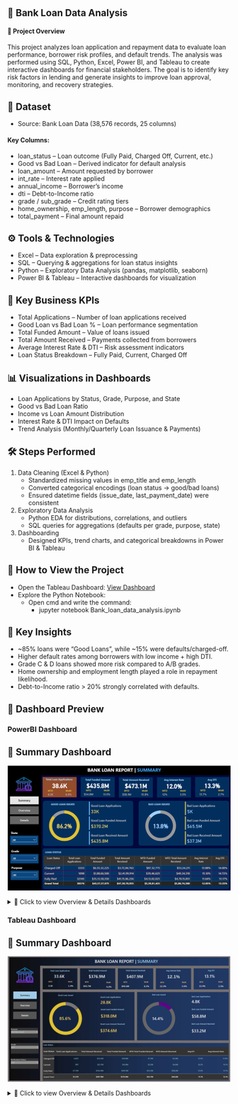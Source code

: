 ## 🏦 Bank Loan Data Analysis

#### 📝 Project Overview
This project analyzes loan application and repayment data to evaluate loan performance, borrower risk profiles, and default trends.
The analysis was performed using SQL, Python, Excel, Power BI, and Tableau to create interactive dashboards for financial stakeholders.
The goal is to identify key risk factors in lending and generate insights to improve loan approval, monitoring, and recovery strategies.

## 📂 Dataset
- Source: Bank Loan Data (38,576 records, 25 columns)
#### Key Columns:
- loan_status – Loan outcome (Fully Paid, Charged Off, Current, etc.)
- Good vs Bad Loan – Derived indicator for default analysis
- loan_amount – Amount requested by borrower
- int_rate – Interest rate applied
- annual_income – Borrower’s income
- dti – Debt-to-Income ratio
- grade / sub_grade – Credit rating tiers
- home_ownership, emp_length, purpose – Borrower demographics
- total_payment – Final amount repaid

## ⚙️ Tools & Technologies
- Excel – Data exploration & preprocessing
- SQL – Querying & aggregations for loan status insights
- Python – Exploratory Data Analysis (pandas, matplotlib, seaborn)
- Power BI & Tableau – Interactive dashboards for visualization

## 🔑 Key Business KPIs
- Total Applications – Number of loan applications received
- Good Loan vs Bad Loan % – Loan performance segmentation
- Total Funded Amount – Value of loans issued
- Total Amount Received – Payments collected from borrowers
- Average Interest Rate & DTI – Risk assessment indicators
- Loan Status Breakdown – Fully Paid, Current, Charged Off

## 📊 Visualizations in Dashboards
- Loan Applications by Status, Grade, Purpose, and State
- Good vs Bad Loan Ratio
- Income vs Loan Amount Distribution
- Interest Rate & DTI Impact on Defaults
- Trend Analysis (Monthly/Quarterly Loan Issuance & Payments)

## 🛠 Steps Performed
1. Data Cleaning (Excel & Python)
   - Standardized missing values in emp_title and emp_length
   - Converted categorical encodings (loan status → good/bad loans)
   - Ensured datetime fields (issue_date, last_payment_date) were consistent
2. Exploratory Data Analysis
   - Python EDA for distributions, correlations, and outliers
   - SQL queries for aggregations (defaults per grade, purpose, state)
3. Dashboarding
   - Designed KPIs, trend charts, and categorical breakdowns in Power BI & Tableau

## 🚀 How to View the Project
- Open the Tableau Dashboard:
   [View Dashboard](https://public.tableau.com/app/profile/krishna.mittal6200/viz/BankLoanDataAnalysis_17592567907460/SUMMARY#1)
- Explore the Python Notebook:
   - Open cmd and write the command:
      - jupyter notebook Bank_loan_data_analysis.ipynb

## 📌 Key Insights
- ~85% loans were “Good Loans”, while ~15% were defaults/charged-off.
- Higher default rates among borrowers with low income + high DTI.
- Grade C & D loans showed more risk compared to A/B grades.
- Home ownership and employment length played a role in repayment likelihood.
- Debt-to-Income ratio > 20% strongly correlated with defaults.

## 📸 Dashboard Preview
### PowerBI Dashboard
## 📄 Summary Dashboard
![Bank Loan Summary Dashboard](./assets/Snapshot%20of%20Summary%20dashboard%20-%20PowerBI.png)
<details>
  <summary>📂 Click to view Overview & Details Dashboards</summary>

### 📋 Overview Dashboard
Shows **customer demographics, loan purposes, and distribution trends**.  

![Bank Loan Overview Dashboard](./assets/Snapshot%20of%20Overview%20Dashboard%20-%20PowerBI.png)

---

### 📑 Details Dashboard
Provides **granular insights into loan status, grade, subgrade, and repayment performance**.  

![Bank Loan Details Dashboard](./assets/Snapshot%20of%20Details%20Dashboard%20-%20PowerBI.png)

</details>

### Tableau Dashboard
## 📄 Summary Dashboard
![Bank Loan Summary Dashboard](./assets/Snapshot%20of%20Summary%20dashboard%20-%20Tableau.png)
<details>
  <summary>📂 Click to view Overview & Details Dashboards</summary>

### 📋 Overview Dashboard
Shows **customer demographics, loan purposes, and distribution trends**.  

![Bank Loan Overview Dashboard](./assets/Snapshot%20of%20Overview%20Dashboard%20-%20Tableau.png)

---

### 📑 Details Dashboard
Provides **granular insights into loan status, grade, subgrade, and repayment performance**.  

![Bank Loan Details Dashboard](./assets/Snapshot%20of%20Details%20Dashboard%20-%20Tableau.png)

</details>
